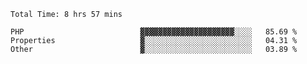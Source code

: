 <!--START_SECTION:waka-->

```text
Total Time: 8 hrs 57 mins

PHP                          ▓▓▓▓▓▓▓▓▓▓▓▓▓▓▓▓▓▓▓▓▓░░░░   85.69 %
Properties                   ▓░░░░░░░░░░░░░░░░░░░░░░░░   04.31 %
Other                        ▓░░░░░░░░░░░░░░░░░░░░░░░░   03.89 %
```

<!--END_SECTION:waka-->
